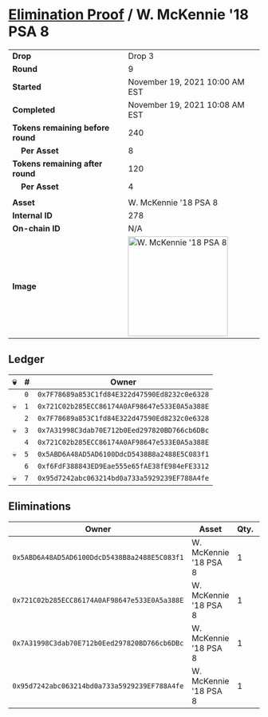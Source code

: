 # [Elimination Proof](./readme.md) / W. McKennie &#039;18 PSA 8

|||
|---|---|
| **Drop** | Drop 3 |
| **Round** | 9 |
| **Started** | November 19, 2021 10:00 AM EST |
| **Completed** | November 19, 2021 10:08 AM EST |
| **Tokens remaining before round** | 240 |
| **&nbsp;&nbsp;&nbsp;&nbsp;Per Asset** | 8 |
| **Tokens remaining after round** | 120 |
| **&nbsp;&nbsp;&nbsp;&nbsp;Per Asset** | 4 |
| | |
| **Asset** | W. McKennie &#039;18 PSA 8 |
| **Internal ID** | 278 |
| **On-chain ID** | N/A |
| **Image** | <img src="https://tcdn.blokpax.com/94d9199b-dc38-4092-922d-f418ca88d6a7/1763ec042548bba499f1579342ea431953d4d8846822b2926524d66d3583d90f.jpg" height="200" alt="W. McKennie &#039;18 PSA 8" /> |

## Ledger

| 💀 | # | Owner |
| --- | --- | --- |
|  | `0` | `0x7F78689a853C1fd84E322d47590Ed8232c0e6328` |
| 💀 | `1` | `0x721C02b285ECC86174A0AF98647e533E0A5a388E` |
|  | `2` | `0x7F78689a853C1fd84E322d47590Ed8232c0e6328` |
| 💀 | `3` | `0x7A31998C3dab70E712b0Eed297820BD766cb6DBc` |
|  | `4` | `0x721C02b285ECC86174A0AF98647e533E0A5a388E` |
| 💀 | `5` | `0x5ABD6A48AD5AD6100DdcD5438B8a2488E5C083f1` |
|  | `6` | `0xf6FdF388843ED9Eae555e65fAE38fE984eFE3312` |
| 💀 | `7` | `0x95d7242abc063214bd0a733a5929239EF788A4fe` |


## Eliminations

| Owner | Asset | Qty. | Transaction |
| --- | --- | --- | --- |
| `0x5ABD6A48AD5AD6100DdcD5438B8a2488E5C083f1` | W. McKennie '18 PSA 8 | 1 | [Polygonscan](https://polygonscan.com/tx/0x5ade6a5b954dc440b3fc3fa7565a2aad03949b96fd32fea5a1ff73385ee1a393) |
| `0x721C02b285ECC86174A0AF98647e533E0A5a388E` | W. McKennie '18 PSA 8 | 1 | [Polygonscan](https://polygonscan.com/tx/0xce5ca2b1df290eb0621a38c950242c444f47e211101908cbe91e3c9627bbef55) |
| `0x7A31998C3dab70E712b0Eed297820BD766cb6DBc` | W. McKennie '18 PSA 8 | 1 | [Polygonscan](https://polygonscan.com/tx/0x254ea8ea7c47135741be684413f145c833acb0d3828104e014712bc6d243ec12) |
| `0x95d7242abc063214bd0a733a5929239EF788A4fe` | W. McKennie '18 PSA 8 | 1 | [Polygonscan](https://polygonscan.com/tx/0x7c5195d54bbb03d53bb087efb45803f3f8d558cfa94896ff4d414293997a6ac1) |
